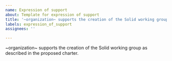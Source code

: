 ```yaml
---
name: Expression of support
about: Template for expression of support
title: '~organization~ supports the creation of the Solid working group'
labels: expression_of_support
assignees: ''

---
```


~organization~ supports the creation of the Solid working group as described in the proposed charter.

<!--
replace ~organization~ in the title and the first sentence with the name of your organization

add a few sentences describing why you are interested in seeing Solid standardized

feel free to adapt this template if needed
-->
